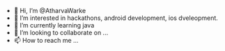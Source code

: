 - 👋 Hi, I’m @AtharvaWarke
- 👀 I’m interested in hackathons, android development, ios dveleopment.
- 🌱 I’m currently learning java
- 💞️ I’m looking to collaborate on ...
- 📫 How to reach me ...

<!---
AtharvaWarke/AtharvaWarke is a ✨ special ✨ repository because its `README.md` (this file) appears on your GitHub profile.
You can click the Preview link to take a look at your changes.
--->
